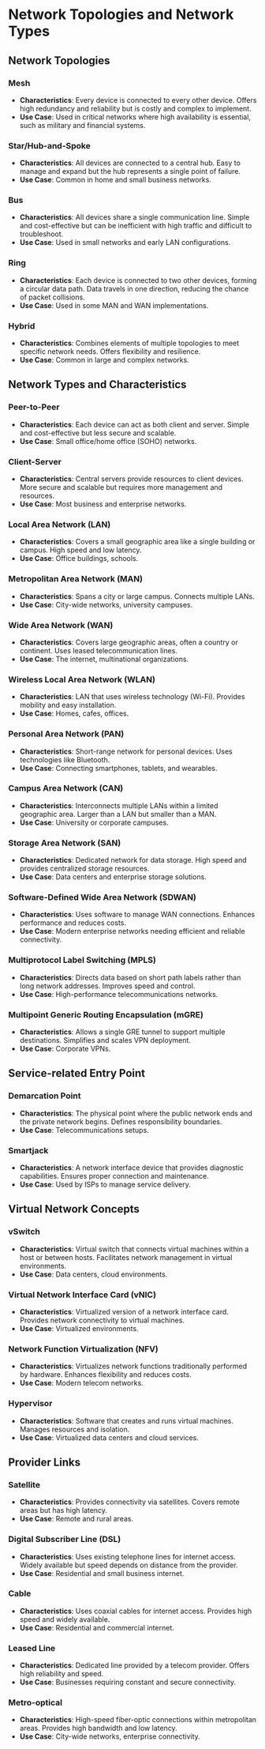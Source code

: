 
# Network Topologies and Network Types

## Network Topologies

### Mesh
- **Characteristics**: Every device is connected to every other device. Offers high redundancy and reliability but is costly and complex to implement.
- **Use Case**: Used in critical networks where high availability is essential, such as military and financial systems.

### Star/Hub-and-Spoke
- **Characteristics**: All devices are connected to a central hub. Easy to manage and expand but the hub represents a single point of failure.
- **Use Case**: Common in home and small business networks.

### Bus
- **Characteristics**: All devices share a single communication line. Simple and cost-effective but can be inefficient with high traffic and difficult to troubleshoot.
- **Use Case**: Used in small networks and early LAN configurations.

### Ring
- **Characteristics**: Each device is connected to two other devices, forming a circular data path. Data travels in one direction, reducing the chance of packet collisions.
- **Use Case**: Used in some MAN and WAN implementations.

### Hybrid
- **Characteristics**: Combines elements of multiple topologies to meet specific network needs. Offers flexibility and resilience.
- **Use Case**: Common in large and complex networks.

## Network Types and Characteristics

### Peer-to-Peer
- **Characteristics**: Each device can act as both client and server. Simple and cost-effective but less secure and scalable.
- **Use Case**: Small office/home office (SOHO) networks.

### Client-Server
- **Characteristics**: Central servers provide resources to client devices. More secure and scalable but requires more management and resources.
- **Use Case**: Most business and enterprise networks.

### Local Area Network (LAN)
- **Characteristics**: Covers a small geographic area like a single building or campus. High speed and low latency.
- **Use Case**: Office buildings, schools.

### Metropolitan Area Network (MAN)
- **Characteristics**: Spans a city or large campus. Connects multiple LANs.
- **Use Case**: City-wide networks, university campuses.

### Wide Area Network (WAN)
- **Characteristics**: Covers large geographic areas, often a country or continent. Uses leased telecommunication lines.
- **Use Case**: The internet, multinational organizations.

### Wireless Local Area Network (WLAN)
- **Characteristics**: LAN that uses wireless technology (Wi-Fi). Provides mobility and easy installation.
- **Use Case**: Homes, cafes, offices.

### Personal Area Network (PAN)
- **Characteristics**: Short-range network for personal devices. Uses technologies like Bluetooth.
- **Use Case**: Connecting smartphones, tablets, and wearables.

### Campus Area Network (CAN)
- **Characteristics**: Interconnects multiple LANs within a limited geographic area. Larger than a LAN but smaller than a MAN.
- **Use Case**: University or corporate campuses.

### Storage Area Network (SAN)
- **Characteristics**: Dedicated network for data storage. High speed and provides centralized storage resources.
- **Use Case**: Data centers and enterprise storage solutions.

### Software-Defined Wide Area Network (SDWAN)
- **Characteristics**: Uses software to manage WAN connections. Enhances performance and reduces costs.
- **Use Case**: Modern enterprise networks needing efficient and reliable connectivity.

### Multiprotocol Label Switching (MPLS)
- **Characteristics**: Directs data based on short path labels rather than long network addresses. Improves speed and control.
- **Use Case**: High-performance telecommunications networks.

### Multipoint Generic Routing Encapsulation (mGRE)
- **Characteristics**: Allows a single GRE tunnel to support multiple destinations. Simplifies and scales VPN deployment.
- **Use Case**: Corporate VPNs.

## Service-related Entry Point

### Demarcation Point
- **Characteristics**: The physical point where the public network ends and the private network begins. Defines responsibility boundaries.
- **Use Case**: Telecommunications setups.

### Smartjack
- **Characteristics**: A network interface device that provides diagnostic capabilities. Ensures proper connection and maintenance.
- **Use Case**: Used by ISPs to manage service delivery.

## Virtual Network Concepts

### vSwitch
- **Characteristics**: Virtual switch that connects virtual machines within a host or between hosts. Facilitates network management in virtual environments.
- **Use Case**: Data centers, cloud environments.

### Virtual Network Interface Card (vNIC)
- **Characteristics**: Virtualized version of a network interface card. Provides network connectivity to virtual machines.
- **Use Case**: Virtualized environments.

### Network Function Virtualization (NFV)
- **Characteristics**: Virtualizes network functions traditionally performed by hardware. Enhances flexibility and reduces costs.
- **Use Case**: Modern telecom networks.

### Hypervisor
- **Characteristics**: Software that creates and runs virtual machines. Manages resources and isolation.
- **Use Case**: Virtualized data centers and cloud services.

## Provider Links

### Satellite
- **Characteristics**: Provides connectivity via satellites. Covers remote areas but has high latency.
- **Use Case**: Remote and rural areas.

### Digital Subscriber Line (DSL)
- **Characteristics**: Uses existing telephone lines for internet access. Widely available but speed depends on distance from the provider.
- **Use Case**: Residential and small business internet.

### Cable
- **Characteristics**: Uses coaxial cables for internet access. Provides high speed and widely available.
- **Use Case**: Residential and commercial internet.

### Leased Line
- **Characteristics**: Dedicated line provided by a telecom provider. Offers high reliability and speed.
- **Use Case**: Businesses requiring constant and secure connectivity.

### Metro-optical
- **Characteristics**: High-speed fiber-optic connections within metropolitan areas. Provides high bandwidth and low latency.
- **Use Case**: City-wide networks, enterprise connectivity.
